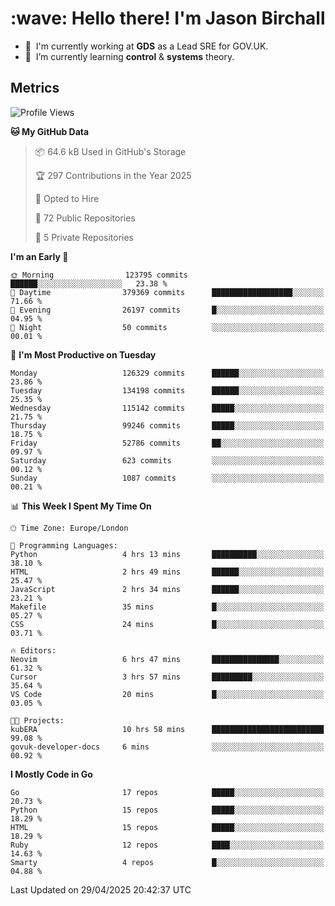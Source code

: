 <h1 align="left" id="jason-title">:wave: Hello there! I'm Jason Birchall</h1>

- :office: &nbsp;I'm currently working at **GDS** as a Lead SRE for GOV.UK.
- :seedling: &nbsp;I’m currently learning **control** & **systems** theory.

<h2>Metrics</h2>

<!--START_SECTION:waka-->
![Profile Views](http://img.shields.io/badge/Profile%20Views-0-blue)

**🐱 My GitHub Data** 

> 📦 64.6 kB Used in GitHub's Storage 
 > 
> 🏆 297 Contributions in the Year 2025
 > 
> 💼 Opted to Hire
 > 
> 📜 72 Public Repositories 
 > 
> 🔑 5 Private Repositories 
 > 
**I'm an Early 🐤** 

```text
🌞 Morning                123795 commits      ██████░░░░░░░░░░░░░░░░░░░   23.38 % 
🌆 Daytime                379369 commits      ██████████████████░░░░░░░   71.66 % 
🌃 Evening                26197 commits       █░░░░░░░░░░░░░░░░░░░░░░░░   04.95 % 
🌙 Night                  50 commits          ░░░░░░░░░░░░░░░░░░░░░░░░░   00.01 % 
```
📅 **I'm Most Productive on Tuesday** 

```text
Monday                   126329 commits      ██████░░░░░░░░░░░░░░░░░░░   23.86 % 
Tuesday                  134198 commits      ██████░░░░░░░░░░░░░░░░░░░   25.35 % 
Wednesday                115142 commits      █████░░░░░░░░░░░░░░░░░░░░   21.75 % 
Thursday                 99246 commits       █████░░░░░░░░░░░░░░░░░░░░   18.75 % 
Friday                   52786 commits       ██░░░░░░░░░░░░░░░░░░░░░░░   09.97 % 
Saturday                 623 commits         ░░░░░░░░░░░░░░░░░░░░░░░░░   00.12 % 
Sunday                   1087 commits        ░░░░░░░░░░░░░░░░░░░░░░░░░   00.21 % 
```


📊 **This Week I Spent My Time On** 

```text
🕑︎ Time Zone: Europe/London

💬 Programming Languages: 
Python                   4 hrs 13 mins       ██████████░░░░░░░░░░░░░░░   38.10 % 
HTML                     2 hrs 49 mins       ██████░░░░░░░░░░░░░░░░░░░   25.47 % 
JavaScript               2 hrs 34 mins       ██████░░░░░░░░░░░░░░░░░░░   23.21 % 
Makefile                 35 mins             █░░░░░░░░░░░░░░░░░░░░░░░░   05.27 % 
CSS                      24 mins             █░░░░░░░░░░░░░░░░░░░░░░░░   03.71 % 

🔥 Editors: 
Neovim                   6 hrs 47 mins       ███████████████░░░░░░░░░░   61.32 % 
Cursor                   3 hrs 57 mins       █████████░░░░░░░░░░░░░░░░   35.64 % 
VS Code                  20 mins             █░░░░░░░░░░░░░░░░░░░░░░░░   03.05 % 

🐱‍💻 Projects: 
kubERA                   10 hrs 58 mins      █████████████████████████   99.08 % 
govuk-developer-docs     6 mins              ░░░░░░░░░░░░░░░░░░░░░░░░░   00.92 % 
```

**I Mostly Code in Go** 

```text
Go                       17 repos            █████░░░░░░░░░░░░░░░░░░░░   20.73 % 
Python                   15 repos            █████░░░░░░░░░░░░░░░░░░░░   18.29 % 
HTML                     15 repos            █████░░░░░░░░░░░░░░░░░░░░   18.29 % 
Ruby                     12 repos            ████░░░░░░░░░░░░░░░░░░░░░   14.63 % 
Smarty                   4 repos             █░░░░░░░░░░░░░░░░░░░░░░░░   04.88 % 
```




 Last Updated on 29/04/2025 20:42:37 UTC
<!--END_SECTION:waka-->

<!-- links -->

[issues page]: https://github.com/jasonBirchall/jasonBirchall/issues "jasonBirchall/issues"
